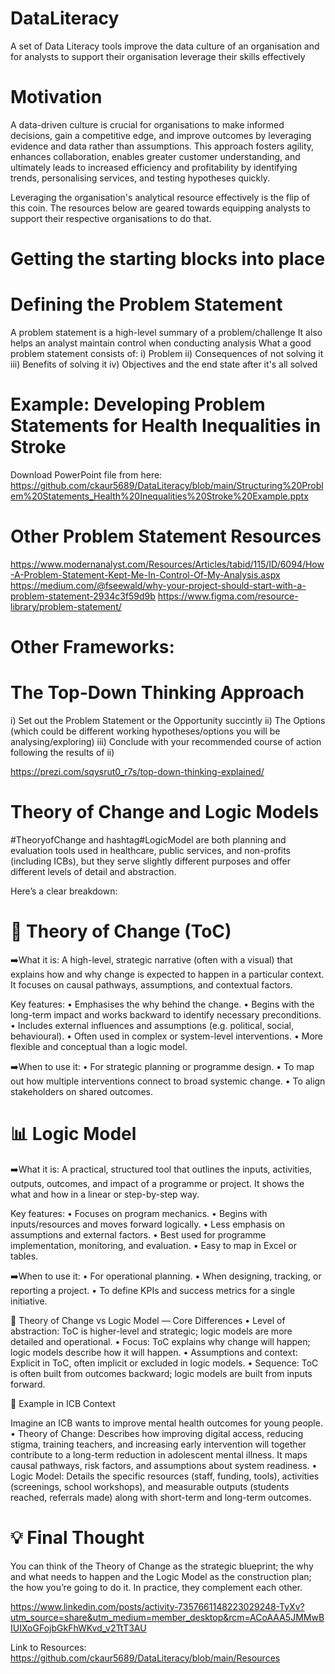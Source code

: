 # DataLiteracy
A set of Data Literacy tools improve the data culture of an organisation and for analysts to support their organisation leverage their skills effectively

# Motivation
A data-driven culture is crucial for organisations to make informed decisions, gain a competitive edge, and improve outcomes by leveraging evidence and data rather than assumptions.
This approach fosters agility, enhances collaboration, enables greater customer understanding, and ultimately leads to increased efficiency and profitability by identifying trends,
personalising services, and testing hypotheses quickly.

Leveraging the organisation's analytical resource effectively is the flip of this coin. The resources below are geared towards equipping analysts to support their respective organisations
to do that.

# Getting the starting blocks into place

# Defining the Problem Statement
A problem statement is a high-level summary of a problem/challenge
It also helps an analyst maintain control when conducting analysis
What a good problem statement consists of:
i) Problem
ii) Consequences of not solving it
iii) Benefits of solving it
iv) Objectives and the end state after it's all solved

# Example: Developing Problem Statements for Health Inequalities in Stroke
Download PowerPoint file from here: https://github.com/ckaur5689/DataLiteracy/blob/main/Structuring%20Problem%20Statements_Health%20Inequalities%20Stroke%20Example.pptx

# Other Problem Statement Resources
https://www.modernanalyst.com/Resources/Articles/tabid/115/ID/6094/How-A-Problem-Statement-Kept-Me-In-Control-Of-My-Analysis.aspx
https://medium.com/@fseewald/why-your-project-should-start-with-a-problem-statement-2934c3f59d9b
https://www.figma.com/resource-library/problem-statement/

# Other Frameworks:

# The Top-Down Thinking Approach
i) Set out the Problem Statement or the Opportunity succintly
ii) The Options (which could be different working hypotheses/options you will be analysing/exploring)
iii) Conclude with your recommended course of action following the results of ii)

https://prezi.com/sqysrut0_r7s/top-down-thinking-explained/

# Theory of Change and Logic Models
#TheoryofChange and hashtag#LogicModel are both planning and evaluation tools used in healthcare, public services, and non-profits (including ICBs), but they serve slightly different purposes and offer different levels of detail and abstraction.

Here’s a clear breakdown:

# 🧠 Theory of Change (ToC)

➡️What it is:
A high-level, strategic narrative (often with a visual) that explains how and why change is expected to happen in a particular context. It focuses on causal pathways, assumptions, and contextual factors.

Key features:
 • Emphasises the why behind the change.
 • Begins with the long-term impact and works backward to identify necessary preconditions.
 • Includes external influences and assumptions (e.g. political, social, behavioural).
 • Often used in complex or system-level interventions.
 • More flexible and conceptual than a logic model.

➡️When to use it:
 • For strategic planning or programme design.
 • To map out how multiple interventions connect to broad systemic change.
 • To align stakeholders on shared outcomes.

# 📊 Logic Model

➡️What it is:
A practical, structured tool that outlines the inputs, activities, outputs, outcomes, and impact of a programme or project. It shows the what and how in a linear or step-by-step way.

Key features:
 • Focuses on program mechanics.
 • Begins with inputs/resources and moves forward logically.
 • Less emphasis on assumptions and external factors.
 • Best used for programme implementation, monitoring, and evaluation.
 • Easy to map in Excel or tables.

➡️When to use it:
 • For operational planning.
 • When designing, tracking, or reporting a project.
 • To define KPIs and success metrics for a single initiative.

🎯 Theory of Change vs Logic Model — Core Differences
 • Level of abstraction: ToC is higher-level and strategic; logic models are more detailed and operational.
 • Focus: ToC explains why change will happen; logic models describe how it will happen.
 • Assumptions and context: Explicit in ToC, often implicit or excluded in logic models.
 • Sequence: ToC is often built from outcomes backward; logic models are built from inputs forward.

🏥 Example in ICB Context

Imagine an ICB wants to improve mental health outcomes for young people.
 • Theory of Change: Describes how improving digital access, reducing stigma, training teachers, and increasing early intervention will together contribute to a long-term reduction in adolescent mental illness. It maps causal pathways, risk factors, and assumptions about system readiness.
 • Logic Model: Details the specific resources (staff, funding, tools), activities (screenings, school workshops), and measurable outputs (students reached, referrals made) along with short-term and long-term outcomes.

# 💡 Final Thought

You can think of the Theory of Change as the strategic blueprint; the why and what needs to happen and the Logic Model as the construction plan; the how you’re going to do it. In practice, they complement each other.

https://www.linkedin.com/posts/activity-7357661148223029248-TyXv?utm_source=share&utm_medium=member_desktop&rcm=ACoAAA5JMMwBIUIXoGFojbGkFhWKvd_v2TtT3AU

Link to Resources:
https://github.com/ckaur5689/DataLiteracy/blob/main/Resources





